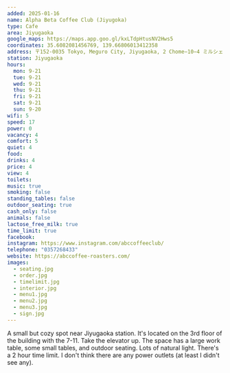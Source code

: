 ```yaml
---
added: 2025-01-16
name: Alpha Beta Coffee Club (Jiyugoka)
type: Cafe
area: Jiyugaoka
google_maps: https://maps.app.goo.gl/kxLTdpHtusNV2Hws5
coordinates: 35.6082081456769, 139.66806013412358
address: 〒152-0035 Tokyo, Meguro City, Jiyugaoka, 2 Chome−10−4 ミルシェ自由が丘 3F
station: Jiyugaoka
hours:
  mon: 9-21
  tue: 9-21
  wed: 9-21
  thu: 9-21
  fri: 9-21
  sat: 9-21
  sun: 9-20
wifi: 5
speed: 17 
power: 0
vacancy: 4
comfort: 5
quiet: 4
food: 
drinks: 4
price: 4
view: 4
toilets: 
music: true
smoking: false
standing_tables: false
outdoor_seating: true
cash_only: false
animals: false
lactose_free_milk: true
time_limit: true
facebook: 
instagram: https://www.instagram.com/abccoffeeclub/
telephone: "0357268433"
website: https://abccoffee-roasters.com/
images:
  - seating.jpg
  - order.jpg
  - timelimit.jpg
  - interior.jpg
  - menu1.jpg
  - menu2.jpg
  - menu3.jpg
  - sign.jpg
---
```


A small but cozy spot near Jiyugaoka station. It's located on the 3rd floor of the building with the 7-11. Take the elevator up. The space has a large work table, some small tables, and outdoor seating. Lots of natural light. There's a 2 hour time limit. I don't think there are any power outlets (at least I didn't see any).